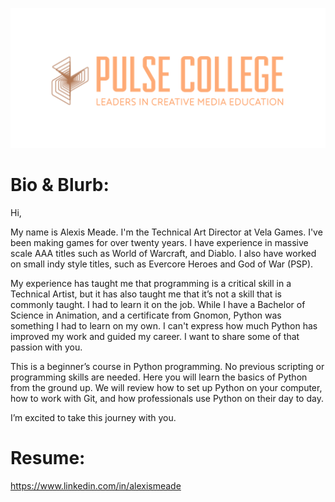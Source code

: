 ![Pulse](https://github.com/isoparms/pyta_pulse_2023_summer/blob/main/prebuilt/pulse/pulse_logo_c.png?raw=true)

# Bio & Blurb:

Hi, 

My name is Alexis Meade. I'm the Technical Art Director at Vela Games. 
I've been making games for over twenty years. I have experience in massive scale AAA titles such as World of Warcraft, and Diablo. 
I also have worked on small indy style titles, such as Evercore Heroes and God of War (PSP).

My experience has taught me that programming is a critical skill in a Technical Artist, but it has also taught me that it’s not a skill that is commonly taught.
I had to learn it on the job. While I have a Bachelor of Science in Animation, and a certificate from Gnomon, Python was something I had to learn on my own.
I can't express how much Python has improved my work and guided my career. I want to share some of that passion with you.

This is a beginner’s course in Python programming. No previous scripting or programming skills are needed.
Here you will learn the basics of Python from the ground up.
We will review how to set up Python on your computer, how to work with Git, and how professionals use Python on their day to day.

I’m excited to take this journey with you.

# Resume:
https://www.linkedin.com/in/alexismeade

